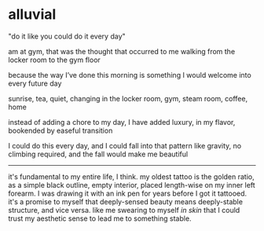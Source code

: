# alluvial

"do it like you could do it every day"

am at gym, that was the thought that occurred to me walking from the locker room to the gym floor

because the way I’ve done this morning is something I would welcome into every future day

sunrise, tea, quiet, changing in the locker room, gym, steam room, coffee, home

instead of adding a chore to my day, I have added luxury, in my flavor, bookended by easeful transition

I could do this every day, and I could fall into that pattern like gravity, no climbing required, and the fall would make me beautiful

***

it's fundamental to my entire life, I think. my oldest tattoo is the golden ratio, as a simple black outline, empty interior, placed length-wise on my inner left forearm. I was drawing it with an ink pen for years before I got it tattooed. it's a promise to myself that deeply-sensed beauty means deeply-stable structure, and vice versa. like me swearing to myself _in skin_ that I could trust my aesthetic sense to lead me to something stable.
